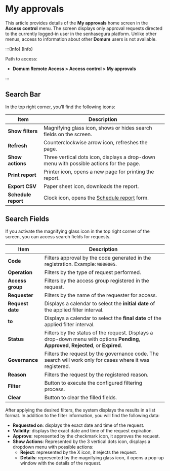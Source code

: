 # My approvals

This article provides details of the **My approvals** home screen in the **Access control** menu. The screen displays only approval requests directed to the currently logged-in user in the senhasegura platform. Unlike other menus, access to information about other **Domum** users is not available.

:::(Info) (Info)

Path to access:

* **Domum Remote Access > Access control > My approvals**

:::

## Search Bar
In the top right corner, you’ll find the following icons:

| Item           | Description                                                |
|----------------|------------------------------------------------------------|
| **Show filters**   | Magnifying glass icon, shows or hides search fields on the screen. |
| **Refresh**       | Counterclockwise arrow icon, refreshes the page.           |
| **Show actions**   | Three vertical dots icon, displays a drop-down menu with possible actions for the page. |
| **Print report**   | Printer icon, opens a new page for printing the report.     |
| **Export CSV**     | Paper sheet icon, downloads the report.                    |
| **Schedule report** | Clock icon, opens the [Schedule report](/v3-32/docs/general-information-how-to-issue-download-and-schedule-device-reports) form.                |

## Search Fields
If you activate the magnifying glass icon in the top right corner of the screen, you can access search fields for requests.

| Item           | Description                                                |
|----------------|------------------------------------------------------------|
| **Code**           | Filters approval by the code generated in the registration. Example: `W000005`. |
| **Operation**      | Filters by the type of request performed.                  |
| **Access group**   | Filters by the access group registered in the request.     |
| **Requester**      | Filters by the name of the requester for access.            |
| **Request date**   | Displays a calendar to select the **initial date** of the applied filter interval. |
| **to**             | Displays a calendar to select the **final date** of the applied filter interval.   |
| **Status**         | Filters by the status of the request. Displays a drop-down menu with options **Pending**, **Approved**, **Rejected**, or **Expired**. |
| **Governance**     | Filters the request by the governance code. The search will work only for cases where it was registered. |
| **Reason**         | Filters the request by the registered reason.              |
| **Filter**         | Button to execute the configured filtering process.       |
| **Clear**          | Button to clear the filled fields.                         |

After applying the desired filters, the system displays the results in a list format. In addition to the filter information, you will find the following data:

* **Requested on**: displays the exact date and time of the request.
* **Validity**: displays the exact date and time of the request expiration.
* **Approve**: represented by the checkmark icon, it approves the request.
* **Show Actions**: Represented by the 3 vertical dots icon, displays a dropdown menu with possible actions:
    * **Reject**: represented by the X icon, it rejects the request.
    * **Details**: represented by the magnifying glass icon, it opens a pop-up window with the details of the request.